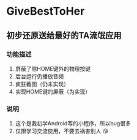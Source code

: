 # GiveBestToHer
 
## 初步还原送给最好的TA流氓应用

### 功能描述
1. 屏蔽了除HOME键外的物理按键
2. 后台运行仍播放音频
3. 疯狂截图（仍未实现）
4. 实现HOME键的屏蔽（为实现）

### 说明
1. 这个是我初学Android写的小程序，所以bug很多
2. 仅限学习交流使用，不要去祸害别人 :kissing_heart:
